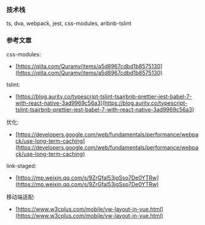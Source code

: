 ### 技术栈

ts, dva, webpack, jest, css-modules, aribnb-tslint

### 参考文章

css-modules:

- [https://qiita.com/Quramy/items/a5d8967cdbd1b8575130](https://qiita.com/Quramy/items/a5d8967cdbd1b8575130)

tslint:

- [https://blog.aurity.co/typescript-tslint-tsairbnb-prettier-jest-babel-7-with-react-native-3ad9969c56a3](https://blog.aurity.co/typescript-tslint-tsairbnb-prettier-jest-babel-7-with-react-native-3ad9969c56a3)

优化:

- [https://developers.google.com/web/fundamentals/performance/webpack/use-long-term-caching](https://developers.google.com/web/fundamentals/performance/webpack/use-long-term-caching)

link-staged:

- [https://mp.weixin.qq.com/s/9ZrGfal53jgSso7De0YTRw](https://mp.weixin.qq.com/s/9ZrGfal53jgSso7De0YTRw)

移动端适配:

- [https://www.w3cplus.com/mobile/vw-layout-in-vue.html](https://www.w3cplus.com/mobile/vw-layout-in-vue.html)
